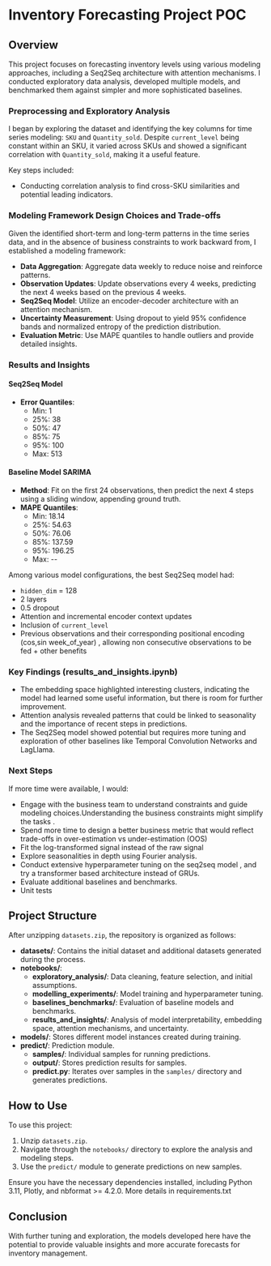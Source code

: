 # Inventory Forecasting Project POC

## Overview

This project focuses on forecasting inventory levels using various modeling approaches, including a Seq2Seq architecture with attention mechanisms. I conducted exploratory data analysis, developed multiple models, and benchmarked them against simpler and more sophisticated baselines.

### Preprocessing and Exploratory Analysis

I began by exploring the dataset and identifying the key columns for time series modeling: `SKU` and `Quantity_sold`. Despite `current_level` being constant within an SKU, it varied across SKUs and showed a significant correlation with `Quantity_sold`, making it a useful feature.

Key steps included:
- Conducting correlation analysis to find cross-SKU similarities and potential leading indicators.

### Modeling Framework Design Choices and Trade-offs

Given the identified short-term and long-term patterns in the time series data, and in the absence of business constraints to work backward from, I established a modeling framework:
- **Data Aggregation**: Aggregate data weekly to reduce noise and reinforce patterns.
- **Observation Updates**: Update observations every 4 weeks, predicting the next 4 weeks based on the previous 4 weeks.
- **Seq2Seq Model**: Utilize an encoder-decoder architecture with an attention mechanism.
- **Uncertainty Measurement**: Using dropout to yield 95% confidence bands and normalized entropy of the prediction distribution.
- **Evaluation Metric**: Use MAPE quantiles to handle outliers and provide detailed insights.

### Results and Insights

#### Seq2Seq Model
- **Error Quantiles**: 
  - Min: 1
  - 25%: 38
  - 50%: 47
  - 85%: 75
  - 95%: 100
  - Max: 513

#### Baseline Model **SARIMA**
   - **Method**: Fit on the first 24 observations, then predict the next 4 steps using a sliding window, appending ground truth.
   - **MAPE Quantiles**: 
     - Min: 18.14
     - 25%: 54.63
     - 50%: 76.06
     - 85%: 137.59
     - 95%: 196.25
     - Max: --

Among various model configurations, the best Seq2Seq model had:
- `hidden_dim` = 128
- 2 layers
- 0.5 dropout
- Attention and incremental encoder context updates
- Inclusion of `current_level`
- Previous observations and their corresponding positional encoding (cos,sin week_of_year) , allowing non consecutive observations to be fed + other benefits


### Key Findings (results_and_insights.ipynb)

- The embedding space highlighted interesting clusters, indicating the model had learned some useful information, but there is room for further improvement.
- Attention analysis revealed patterns that could be linked to seasonality and the importance of recent steps in predictions.
- The Seq2Seq model showed potential but requires more tuning and exploration of other baselines like Temporal Convolution Networks and LagLlama.

### Next Steps

If more time were available, I would:
- Engage with the business team to understand constraints and guide modeling choices.Understanding the business constraints might simplify the tasks .
- Spend more time to design a better business metric that would reflect trade-offs in over-estimation vs under-estimation (OOS)
- Fit the log-transformed signal instead of the raw signal
- Explore seasonalities in depth using Fourier analysis.
- Conduct extensive hyperparameter tuning on the seq2seq model , and try a transformer based architecture instead of GRUs.
- Evaluate additional baselines and benchmarks.
- Unit tests 

## Project Structure

After unzipping `datasets.zip`, the repository is organized as follows:

- **datasets/**: Contains the initial dataset and additional datasets generated during the process.
- **notebooks/**:
  - **exploratory_analysis/**: Data cleaning, feature selection, and initial assumptions.
  - **modelling_experiments/**: Model training and hyperparameter tuning.
  - **baselines_benchmarks/**: Evaluation of baseline models and benchmarks.
  - **results_and_insights/**: Analysis of model interpretability, embedding space, attention mechanisms, and uncertainty.
- **models/**: Stores different model instances created during training.
- **predict/**: Prediction module.
  - **samples/**: Individual samples for running predictions.
  - **output/**: Stores prediction results for samples.
  - **predict.py**: Iterates over samples in the `samples/` directory and generates predictions.

## How to Use

To use this project:
1. Unzip `datasets.zip`.
2. Navigate through the `notebooks/` directory to explore the analysis and modeling steps.
3. Use the `predict/` module to generate predictions on new samples.

Ensure you have the necessary dependencies installed, including Python 3.11, Plotly, and nbformat >= 4.2.0. More details in requirements.txt

## Conclusion

With further tuning and exploration, the models developed here have the potential to provide valuable insights and more accurate forecasts for inventory management.

